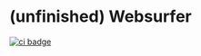 # (unfinished) Websurfer
[![ci badge](https://github.com/edddddee/websurfer/actions/workflows/ci.yml/badge.svg)](https://github.com/edddddee/websurfer/actions/workflows/ci.yml)
